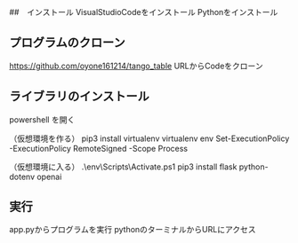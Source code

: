 ##　インストール
VisualStudioCodeをインストール 
Pythonをインストール

## プログラムのクローン
https://github.com/oyone161214/tango_table
URLからCodeをクローン

## ライブラリのインストール
powershell を開く

（仮想環境を作る）
pip3 install virtualenv
virtualenv env
Set-ExecutionPolicy -ExecutionPolicy RemoteSigned -Scope Process

（仮想環境に入る）
.\env\Scripts\Activate.ps1
pip3 install flask python-dotenv openai

## 実行
app.pyからプログラムを実行
pythonのターミナルからURLにアクセス
